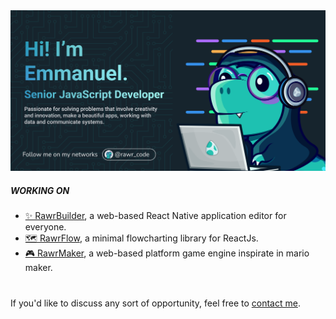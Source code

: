 <img src="https://github.com/rawr-code/rawr-code/blob/main/banner.png" alt="banner">

##### WORKING ON

- [✨ RawrBuilder](https://github.com/rawr-code/rawr-builder), a web-based React Native application editor for everyone.
- [🗺️ RawrFlow](https://github.com/rawr-code/rawr-flow), a minimal flowcharting library for ReactJs.
- [🎮 RawrMaker](https://github.com/rawr-code/rawr-maker), a web-based platform game engine inspirate in mario maker.

#
If you'd like to discuss any sort of opportunity, feel free to [contact me](mailto:emmanuelvillegasgonzalez@gmail.com).
